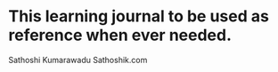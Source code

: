 # This learning journal to be used as reference when ever needed.
Sathoshi Kumarawadu
Sathoshik.com
